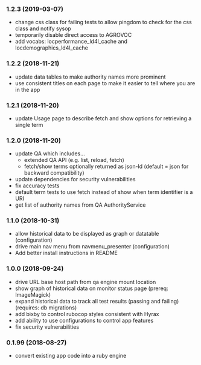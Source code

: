 ### 1.2.3 (2019-03-07)

* change css class for failing tests to allow pingdom to check for the css class and notify sysop
* temporarily disable direct access to AGROVOC
* add vocabs: locperformance_ld4l_cache and locdemographics_ld4l_cache

### 1.2.2 (2018-11-21)

* update data tables to make authority names more prominent
* use consistent titles on each page to make it easier to tell where you are in the app

### 1.2.1 (2018-11-20)

* update Usage page to describe fetch and show options for retrieving a single term

### 1.2.0 (2018-11-20)

* update QA which includes...
    * extended QA API (e.g. list, reload, fetch)
    * fetch/show terms optionally returned as json-ld (default = json for backward compatibility)
* update dependencies for security vulnerabilities
* fix accuracy tests
* default term tests to use fetch instead of show when term identifier is a URI
* get list of authority names from QA AuthorityService

### 1.1.0 (2018-10-31)

* allow historical data to be displayed as graph or datatable (configuration)
* drive main nav menu from navmenu_presenter (configuration)
* Add better install instructions in README

### 1.0.0 (2018-09-24)

* drive URL base host path from qa engine mount location
* show graph of historical data on monitor status page (prereq: ImageMagick) 
* expand historical data to track all test results (passing and failing) (requires: db migrations)
* add bixby to control rubocop styles consistent with Hyrax
* add ability to use configurations to control app features
* fix security vulnerabilities

### 0.1.99 (2018-08-27)

* convert existing app code into a ruby engine

